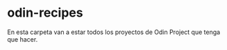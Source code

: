 # odin-recipes

En esta carpeta van a estar todos los proyectos de Odin Project que tenga que hacer. 